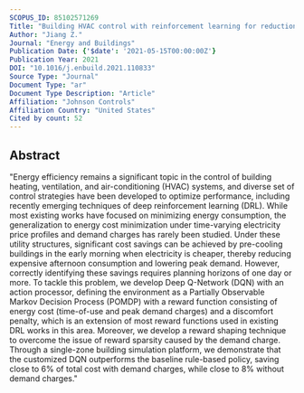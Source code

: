 ```yaml
---
SCOPUS_ID: 85102571269
Title: "Building HVAC control with reinforcement learning for reduction of energy cost and demand charge"
Author: "Jiang Z."
Journal: "Energy and Buildings"
Publication Date: {'$date': '2021-05-15T00:00:00Z'}
Publication Year: 2021
DOI: "10.1016/j.enbuild.2021.110833"
Source Type: "Journal"
Document Type: "ar"
Document Type Description: "Article"
Affiliation: "Johnson Controls"
Affiliation Country: "United States"
Cited by count: 52
---
```


## Abstract
"Energy efficiency remains a significant topic in the control of building heating, ventilation, and air-conditioning (HVAC) systems, and diverse set of control strategies have been developed to optimize performance, including recently emerging techniques of deep reinforcement learning (DRL). While most existing works have focused on minimizing energy consumption, the generalization to energy cost minimization under time-varying electricity price profiles and demand charges has rarely been studied. Under these utility structures, significant cost savings can be achieved by pre-cooling buildings in the early morning when electricity is cheaper, thereby reducing expensive afternoon consumption and lowering peak demand. However, correctly identifying these savings requires planning horizons of one day or more. To tackle this problem, we develop Deep Q-Network (DQN) with an action processor, defining the environment as a Partially Observable Markov Decision Process (POMDP) with a reward function consisting of energy cost (time-of-use and peak demand charges) and a discomfort penalty, which is an extension of most reward functions used in existing DRL works in this area. Moreover, we develop a reward shaping technique to overcome the issue of reward sparsity caused by the demand charge. Through a single-zone building simulation platform, we demonstrate that the customized DQN outperforms the baseline rule-based policy, saving close to 6% of total cost with demand charges, while close to 8% without demand charges."
